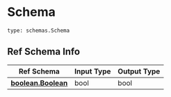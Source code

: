 # Schema
```
type: schemas.Schema
```

## Ref Schema Info
Ref Schema | Input Type | Output Type
---------- | ---------- | -----------
[**boolean.Boolean**](../../../../../../components/schema/boolean.md) | bool | bool
